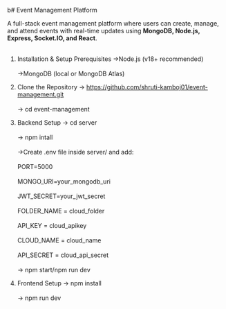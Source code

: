 b# Event Management Platform

A full-stack event management platform where users can create, manage, and attend events with real-time updates using **MongoDB, Node.js, Express, Socket.IO, and React**. <br></br>

1. Installation & Setup
Prerequisites
 ->Node.js (v18+ recommended) <br></br>
 ->MongoDB (local or MongoDB Atlas)

2. Clone the Repository
   -> https://github.com/shruti-kamboj01/event-management.git <br></br>
   -> cd event-management

3. Backend Setup
   -> cd server <br></br>
   -> npm intall <br></br>
   ->Create .env file inside server/ and add: <br></br>
   PORT=5000 <br></br>
   MONGO_URI=your_mongodb_uri <br></br>
   JWT_SECRET=your_jwt_secret <br></br>
   FOLDER_NAME = cloud_folder <br></br>
   API_KEY = cloud_apikey <br></br>
   CLOUD_NAME = cloud_name <br></br>
   API_SECRET = cloud_api_secret <br></br>
   -> npm start/npm run dev

4. Frontend Setup
   -> npm install <br></br>
   -> npm run dev   

   
